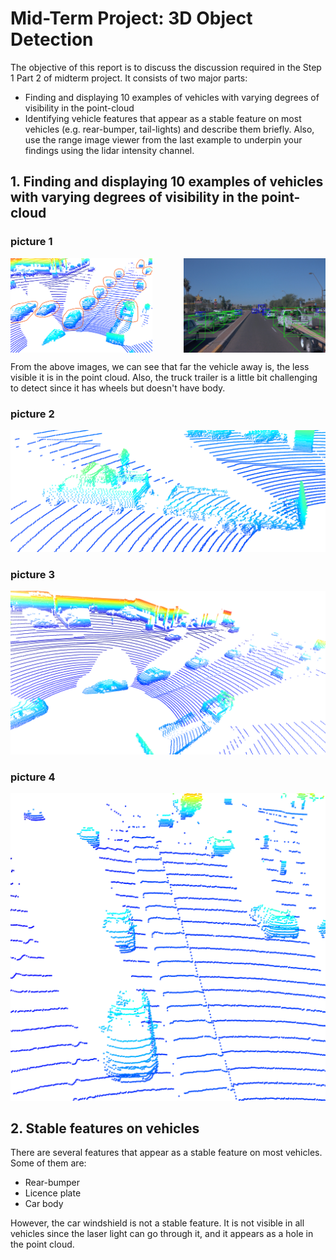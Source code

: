 # Mid-Term Project: 3D Object Detection

The objective of this report is to discuss the discussion required in the Step 1 Part 2 of midterm project. It consists
of two major parts:

* Finding and displaying 10 examples of vehicles with varying degrees of visibility in the point-cloud
* Identifying vehicle features that appear as a stable feature on most vehicles (e.g. rear-bumper, tail-lights) and
  describe them briefly. Also, use the range image viewer from the last example to underpin your findings using the
  lidar intensity channel.

## 1. Finding and displaying 10 examples of vehicles with varying degrees of visibility in the point-cloud

### picture 1

<div style="display: flex; justify-content: space-between;">
  <img src="images/image-1.png" alt="Point Cloud" style="width: 45%;"/>
  <img src="images/image-5.png" alt="Image" style="width: 45%;"/>
</div>

From the above images, we can see that far the vehicle away is, the less visible it is in the point cloud.
Also, the truck trailer is a little bit challenging to detect since it has wheels but doesn't have body.

### picture 2

![picture 2](images/image-2.png)

### picture 3

![picture 3](images/image-3.png)

### picture 4

![picture 4](images/image-4.png)

## 2. Stable features on vehicles

There are several features that appear as a stable feature on most vehicles. Some of them are:

* Rear-bumper
* Licence plate
* Car body

However, the car windshield is not a stable feature. It is not visible in all vehicles since the laser light can go
through it, and it appears as a hole in the point cloud.